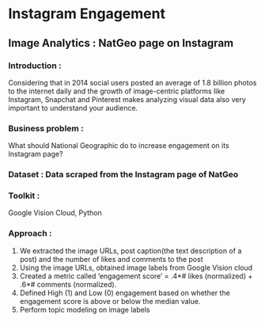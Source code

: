 # Instagram Engagement
 
## Image Analytics : NatGeo page on Instagram

### Introduction :  
Considering that in 2014 social users posted an average of 1.8 billion photos to the internet daily and the growth of image-centric platforms like Instagram, Snapchat and Pinterest makes analyzing visual data also very important to understand your audience.

### Business problem : 
What should National Geographic do to increase engagement on its Instagram page?

### Dataset : Data scraped from the Instagram page of NatGeo

### Toolkit : 
Google Vision Cloud, Python

### Approach :
1.	We extracted the image URLs, post caption(the text description of a post) and the number of likes and comments to the post
2.	Using the image URLs, obtained image labels from Google Vision cloud
3.	Created a metric called ‘engagement score’ =   .4*# likes (normalized) + .6*# comments (normalized).
4.	Defined High (1) and Low (0) engagement based on whether the engagement score is above or below the median value.  
5.	Perform topic modeling on image labels

